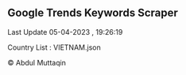 

## Google Trends Keywords Scraper 
 
Last Update 05-04-2023 , 19:26:19

Country List :
VIETNAM.json



© Abdul Muttaqin 
